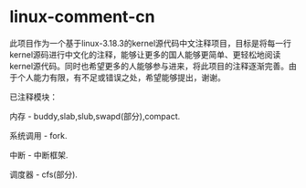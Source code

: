 # linux-comment-cn
  此项目作为一个基于linux-3.18.3的kernel源代码中文注释项目，目标是将每一行kernel源码进行中文化的注释，能够让更多的国人能够更简单、更轻松地阅读kernel源代码。同时也希望更多的人能够参与进来，将此项目的注释逐渐完善。由于个人能力有限，有不足或错误之处，希望能够提出，谢谢。
  
  已注释模块：
  
  内存 - buddy,slab,slub,swapd(部分),compact.
  
  系统调用 - fork.
  
  中断 - 中断框架.
  
  调度器 - cfs(部分).
  
